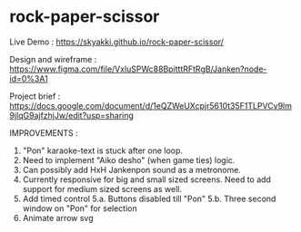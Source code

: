 # rock-paper-scissor

Live Demo : https://skyakki.github.io/rock-paper-scissor/

Design and wireframe : https://www.figma.com/file/VxluSPWc88BpitttRFtRgB/Janken?node-id=0%3A1

Project brief : https://docs.google.com/document/d/1eQZWeUXcpjr5610t35F1TLPVCv9lm9jlqG9ajfzhjJw/edit?usp=sharing


IMPROVEMENTS :
1. "Pon" karaoke-text is stuck after one loop.
2. Need to implement "Aiko desho" (when game ties) logic.
3. Can possibly add HxH Jankenpon sound as a metronome.
4. Currently responsive for big and small sized screens. Need to add support for medium sized screens as well.
5. Add timed control
    5.a. Buttons disabled till "Pon"
    5.b. Three second window on "Pon" for selection
6. Animate arrow svg